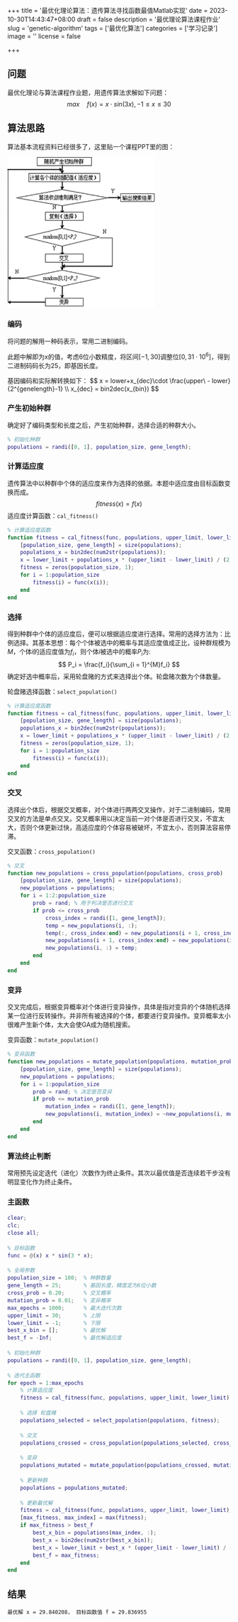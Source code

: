+++
title = '最优化理论算法：遗传算法寻找函数最值Matlab实现'
date = 2023-10-30T14:43:47+08:00
draft = false
description = '最优理论算法课程作业'
slug = 'genetic-algorithm'
tags = ['最优化算法']
categories = ['学习记录']
image = ''
license = false

+++

## 问题

最优化理论与算法课程作业题，用遗传算法求解如下问题：
$$
max \quad f(x) = x \cdot sin(3x) ,   -1 \le x \le 30
$$

## 算法思路

算法基本流程资料已经很多了，这里贴一个课程PPT里的图：

<img src="https://raw.githubusercontent.com/Oddyti/Resources/main/picgo-img/GA%E6%B5%81%E7%A8%8B%E5%9B%BE.png" alt="GA流程图" style="zoom: 33%;" />

### 编码

将问题的解用一种码表示，常用二进制编码。

此题中解即为x的值，考虑6位小数精度，将区间$[-1,30]$调整位$[0,31\cdot 10^{6}]$，得到二进制码码长为25，即基因长度。

基因编码和实际解转换如下：
$$
x = lower+x_{dec}\cdot \frac{upper\ - lower\}{2^{genelength}-1} \\\\
x_{dec} = bin2dec(x_{bin})
$$

### 产生初始种群

确定好了编码类型和长度之后，产生初始种群，选择合适的种群大小。

```matlab
% 初始化种群
populations = randi([0, 1], population_size, gene_length);
```

### 计算适应度

遗传算法中以种群中个体的适应度来作为选择的依据。本题中适应度由目标函数变换而成。
$$
fitness(x) = f(x)
$$
适应度计算函数：`cal_fitness()`

```matlab
% 计算适应度函数
function fitness = cal_fitness(func, populations, upper_limit, lower_limit)
    [population_size, gene_length] = size(populations);
    populations_x = bin2dec(num2str(populations));
    x = lower_limit + populations_x * (upper_limit - lower_limit) / (2 ^ gene_length - 1);
    fitness = zeros(population_size, 1);
    for i = 1:population_size
        fitness(i) = func(x(i));
    end
end
```

### 选择

得到种群中个体的适应度后，便可以根据适应度进行选择。常用的选择方法为：比例选择。其基本思想：每个个体被选中的概率与其适应度值成正比，设种群规模为$M$，个体$i$的适应度值为$f_i$，则个体$i$被选中的概率$P_i$为:
$$
P_i = \frac{f_i}{\sum_{i = 1}^{M}f_i}
$$
确定好选中概率后，采用轮盘赌的方式来选择出个体。轮盘赌次数为个体数量。

轮盘赌选择函数：`select_population()`

```matlab
% 计算适应度函数
function fitness = cal_fitness(func, populations, upper_limit, lower_limit)
    [population_size, gene_length] = size(populations);
    populations_x = bin2dec(num2str(populations));
    x = lower_limit + populations_x * (upper_limit - lower_limit) / (2 ^ gene_length - 1);
    fitness = zeros(population_size, 1);
    for i = 1:population_size
        fitness(i) = func(x(i));
    end
end
```

### 交叉

选择出个体后，根据交叉概率，对个体进行两两交叉操作，对于二进制编码，常用交叉的方法是单点交叉。交叉概率用以决定当前一对个体是否进行交叉，不宜太大，否则个体更新过快，高适应度的个体容易被破坏，不宜太小，否则算法容易停滞。

交叉函数：`cross_population()`

```matlab
% 交叉
function new_populations = cross_population(populations, cross_prob)
    [population_size, gene_length] = size(populations);
    new_populations = populations;
    for i = 1:2:population_size
        prob = rand; % 用于判决是否进行交叉
        if prob <= cross_prob
            cross_index = randi([1, gene_length]);
            temp = new_populations(i, :);
            temp(:, cross_index:end) = new_populations(i + 1, cross_index:end);
            new_populations(i + 1, cross_index:end) = new_populations(i, cross_index:end);
            new_populations(i, :) = temp;
        end
    end
end
```

### 变异

交叉完成后，根据变异概率对个体进行变异操作，具体是指对变异的个体随机选择某一位进行反转操作。并非所有被选择的个体，都要进行变异操作。变异概率太小很难产生新个体，太大会使GA成为随机搜索。

变异函数：`mutate_population()`

```matlab
% 变异函数
function new_populations = mutate_population(populations, mutation_prob)
    [population_size, gene_length] = size(populations);
    new_populations = populations;
    for i = 1:population_size
        prob = rand; % 决定是否变异
        if prob <= mutation_prob
            mutation_index = randi([1, gene_length]);
            new_populations(i, mutation_index) = ~new_populations(i, mutation_index);
        end
    end
end
```

### 算法终止判断

常用预先设定迭代（进化）次数作为终止条件。其次以最优值是否连续若干步没有明显变化作为终止条件。

### 主函数

```matlab
clear;
clc;
close all;

% 目标函数
func = @(x) x * sin(3 * x);

% 全局参数
population_size = 100; 	% 种群数量
gene_length = 25; 		% 基因长度，精度定为6位小数
cross_prob = 0.20; 		% 交叉概率
mutation_prob = 0.01; 	% 变异概率
max_epochs = 1000; 		% 最大迭代次数
upper_limit = 30; 		% 上限
lower_limit = -1; 		% 下限
best_x_bin = []; 		% 最优解
best_f = -Inf; 			% 最优解适应度

% 初始化种群
populations = randi([0, 1], population_size, gene_length);

% 迭代主函数
for epoch = 1:max_epochs
    % 计算适应度
    fitness = cal_fitness(func, populations, upper_limit, lower_limit);

    % 选择 轮盘赌
    populations_selected = select_population(populations, fitness);

    % 交叉
    populations_crossed = cross_population(populations_selected, cross_prob);

    % 变异
    populations_mutated = mutate_population(populations_crossed, mutation_prob);

    % 更新种群
    populations = populations_mutated;
    
    % 更新最优解
    fitness = cal_fitness(func, populations, upper_limit, lower_limit);
    [max_fitness, max_index] = max(fitness);
    if max_fitness > best_f
        best_x_bin = populations(max_index, :);
        best_x = bin2dec(num2str(best_x_bin));
        best_x = lower_limit + best_x * (upper_limit - lower_limit) / (2 ^ gene_length - 1);
        best_f = max_fitness;
    end
end
```

## 结果

```
最优解 x = 29.840208， 目标函数值 f = 29.836955
```



